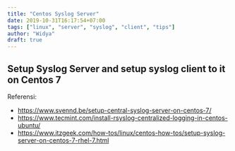 ```yaml
---
title: "Centos Syslog Server"
date: 2019-10-31T16:17:54+07:00
tags: ["linux", "server", "syslog", "client", "tips"]
author: "Widya"
draft: true
---
```


## Setup Syslog Server and setup syslog client to it on Centos 7

Referensi:

* https://www.svennd.be/setup-central-syslog-server-on-centos-7/
* https://www.tecmint.com/install-rsyslog-centralized-logging-in-centos-ubuntu/
* https://www.itzgeek.com/how-tos/linux/centos-how-tos/setup-syslog-server-on-centos-7-rhel-7.html
